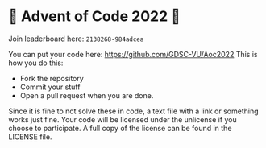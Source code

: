 # 🌲️ Advent of Code 2022 🌲️
Join leaderboard here: `2138268-984adcea`

You can put your code here: https://github.com/GDSC-VU/Aoc2022 
This is how you do this: 
  - Fork the repository
  - Commit your stuff
  - Open a pull request when you are done.
  
  Since it is fine to not solve these in code, a text file with a link or something works just fine.
  Your code will be licensed under the unlicense if you choose to participate. A full copy of the license can be found in the LICENSE file.

